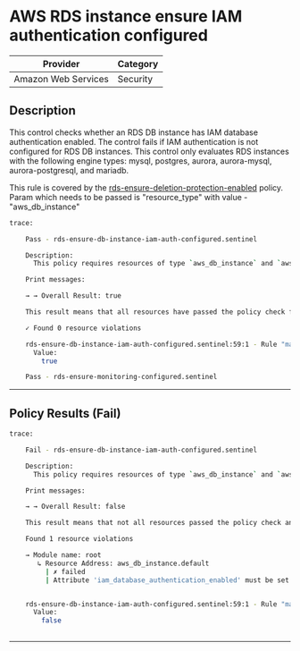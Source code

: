 # AWS RDS instance ensure IAM authentication configured

| Provider            | Category |
|---------------------|----------|
| Amazon Web Services | Security |

## Description

This control checks whether an RDS DB instance has IAM database authentication enabled. 
The control fails if IAM authentication is not configured for RDS DB instances. 
This control only evaluates RDS instances with the following engine types: mysql, postgres, aurora, aurora-mysql, aurora-postgresql, and mariadb.

This rule is covered by the [rds-ensure-deletion-protection-enabled](../../policies/rds-ensure-deletion-protection-enabled.sentinel) policy.
Param which needs to be passed is "resource_type" with value - "aws_db_instance"

```bash
trace:

    Pass - rds-ensure-db-instance-iam-auth-configured.sentinel

    Description:
      This policy requires resources of type `aws_db_instance` and `aws_rds_cluster` to have `iam_database_authentication_enabled` set to true

    Print messages:

    → → Overall Result: true

    This result means that all resources have passed the policy check for the policy rds-ensure-db-instance-have-iam-auth-configured.

    ✓ Found 0 resource violations

    rds-ensure-db-instance-iam-auth-configured.sentinel:59:1 - Rule "main"
      Value:
        true

    Pass - rds-ensure-monitoring-configured.sentinel

```

---

## Policy Results (Fail)
```bash
trace:

    Fail - rds-ensure-db-instance-iam-auth-configured.sentinel

    Description:
      This policy requires resources of type `aws_db_instance` and `aws_rds_cluster` to have `iam_database_authentication_enabled` set to true

    Print messages:

    → → Overall Result: false

    This result means that not all resources passed the policy check and the protected behavior is not allowed for the policy rds-ensure-db-instance-have-iam-auth-configured.

    Found 1 resource violations

    → Module name: root
       ↳ Resource Address: aws_db_instance.default
         | ✗ failed
         | Attribute 'iam_database_authentication_enabled' must be set to true for 'aws_db_instance' resources. Refer to https://docs.aws.amazon.com/securityhub/latest/userguide/rds-controls.html#rds-10 for more details.


    rds-ensure-db-instance-iam-auth-configured.sentinel:59:1 - Rule "main"
      Value:
        false
        
```

---